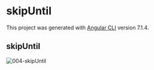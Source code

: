 # skipUntil

This project was generated with [Angular CLI](https://github.com/angular/angular-cli) version 7.1.4.

## skipUntil
![004-skipUntil](https://user-images.githubusercontent.com/30646609/62555052-dd0d9600-b88f-11e9-8add-24b711b68b11.JPG)




